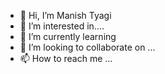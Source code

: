 - 👋 Hi, I’m  Manish Tyagi
- 👀 I’m interested in....
- 🌱 I’m currently learning
- 💞️ I’m looking to collaborate on ...
- 📫 How to reach me ...

<!---
ManishTyagicse/ManishTyagicse is a ✨ special ✨ repository because its `README.md` (this file) appears on your GitHub profile.
You can click the Preview link to take a look at your changes.
--->
